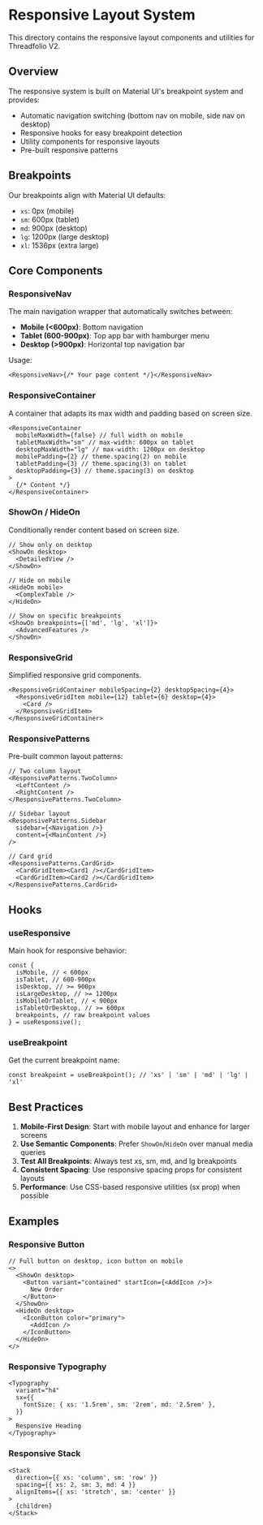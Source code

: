 # Responsive Layout System

This directory contains the responsive layout components and utilities for Threadfolio V2.

## Overview

The responsive system is built on Material UI's breakpoint system and provides:

- Automatic navigation switching (bottom nav on mobile, side nav on desktop)
- Responsive hooks for easy breakpoint detection
- Utility components for responsive layouts
- Pre-built responsive patterns

## Breakpoints

Our breakpoints align with Material UI defaults:

- `xs`: 0px (mobile)
- `sm`: 600px (tablet)
- `md`: 900px (desktop)
- `lg`: 1200px (large desktop)
- `xl`: 1536px (extra large)

## Core Components

### ResponsiveNav

The main navigation wrapper that automatically switches between:

- **Mobile (<600px)**: Bottom navigation
- **Tablet (600-900px)**: Top app bar with hamburger menu
- **Desktop (>900px)**: Horizontal top navigation bar

Usage:

```tsx
<ResponsiveNav>{/* Your page content */}</ResponsiveNav>
```

### ResponsiveContainer

A container that adapts its max width and padding based on screen size.

```tsx
<ResponsiveContainer
  mobileMaxWidth={false} // full width on mobile
  tabletMaxWidth="sm" // max-width: 600px on tablet
  desktopMaxWidth="lg" // max-width: 1200px on desktop
  mobilePadding={2} // theme.spacing(2) on mobile
  tabletPadding={3} // theme.spacing(3) on tablet
  desktopPadding={3} // theme.spacing(3) on desktop
>
  {/* Content */}
</ResponsiveContainer>
```

### ShowOn / HideOn

Conditionally render content based on screen size.

```tsx
// Show only on desktop
<ShowOn desktop>
  <DetailedView />
</ShowOn>

// Hide on mobile
<HideOn mobile>
  <ComplexTable />
</HideOn>

// Show on specific breakpoints
<ShowOn breakpoints={['md', 'lg', 'xl']}>
  <AdvancedFeatures />
</ShowOn>
```

### ResponsiveGrid

Simplified responsive grid components.

```tsx
<ResponsiveGridContainer mobileSpacing={2} desktopSpacing={4}>
  <ResponsiveGridItem mobile={12} tablet={6} desktop={4}>
    <Card />
  </ResponsiveGridItem>
</ResponsiveGridContainer>
```

### ResponsivePatterns

Pre-built common layout patterns:

```tsx
// Two column layout
<ResponsivePatterns.TwoColumn>
  <LeftContent />
  <RightContent />
</ResponsivePatterns.TwoColumn>

// Sidebar layout
<ResponsivePatterns.Sidebar
  sidebar={<Navigation />}
  content={<MainContent />}
/>

// Card grid
<ResponsivePatterns.CardGrid>
  <CardGridItem><Card1 /></CardGridItem>
  <CardGridItem><Card2 /></CardGridItem>
</ResponsivePatterns.CardGrid>
```

## Hooks

### useResponsive

Main hook for responsive behavior:

```tsx
const {
  isMobile, // < 600px
  isTablet, // 600-900px
  isDesktop, // >= 900px
  isLargeDesktop, // >= 1200px
  isMobileOrTablet, // < 900px
  isTabletOrDesktop, // >= 600px
  breakpoints, // raw breakpoint values
} = useResponsive();
```

### useBreakpoint

Get the current breakpoint name:

```tsx
const breakpoint = useBreakpoint(); // 'xs' | 'sm' | 'md' | 'lg' | 'xl'
```

## Best Practices

1. **Mobile-First Design**: Start with mobile layout and enhance for larger screens
2. **Use Semantic Components**: Prefer `ShowOn`/`HideOn` over manual media queries
3. **Test All Breakpoints**: Always test xs, sm, md, and lg breakpoints
4. **Consistent Spacing**: Use responsive spacing props for consistent layouts
5. **Performance**: Use CSS-based responsive utilities (sx prop) when possible

## Examples

### Responsive Button

```tsx
// Full button on desktop, icon button on mobile
<>
  <ShowOn desktop>
    <Button variant="contained" startIcon={<AddIcon />}>
      New Order
    </Button>
  </ShowOn>
  <HideOn desktop>
    <IconButton color="primary">
      <AddIcon />
    </IconButton>
  </HideOn>
</>
```

### Responsive Typography

```tsx
<Typography
  variant="h4"
  sx={{
    fontSize: { xs: '1.5rem', sm: '2rem', md: '2.5rem' },
  }}
>
  Responsive Heading
</Typography>
```

### Responsive Stack

```tsx
<Stack
  direction={{ xs: 'column', sm: 'row' }}
  spacing={{ xs: 2, sm: 3, md: 4 }}
  alignItems={{ xs: 'stretch', sm: 'center' }}
>
  {children}
</Stack>
```
